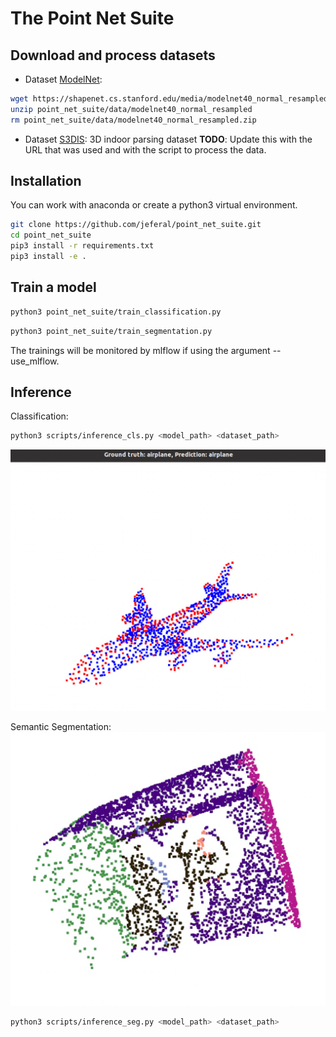 # The Point Net Suite

## Download and process datasets
* Dataset [ModelNet](https://shapenet.cs.stanford.edu/media/modelnet40_normal_resampled.zip):
```bash
wget https://shapenet.cs.stanford.edu/media/modelnet40_normal_resampled.zip --no-check-certificate
unzip point_net_suite/data/modelnet40_normal_resampled
rm point_net_suite/data/modelnet40_normal_resampled.zip
```

* Dataset [S3DIS](http://buildingparser.stanford.edu/dataset.html): 3D indoor parsing dataset
**TODO**: Update this with the URL that was used and with the script to process the data.

## Installation
You can work with anaconda or create a python3 virtual environment.
```bash
git clone https://github.com/jeferal/point_net_suite.git
cd point_net_suite
pip3 install -r requirements.txt
pip3 install -e .
```

## Train a model
```bash
python3 point_net_suite/train_classification.py
```

```bash
python3 point_net_suite/train_segmentation.py
```

The trainings will be monitored by mlflow if
using the argument --use_mlflow.

## Inference
Classification:
```bash
python3 scripts/inference_cls.py <model_path> <dataset_path>
```
![Alt text](./assets/point_net_inference_cls.png)

Semantic Segmentation:
![Alt text](./assets/point_net_inference_seg.png)
```bash
python3 scripts/inference_seg.py <model_path> <dataset_path>
```

